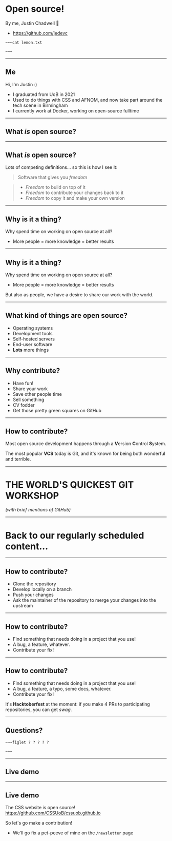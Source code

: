 # Open source!

By me, Justin Chadwell 🎉

- <https://github.com/jedevc>

```
~~~cat lemon.txt

~~~
```

---

## Me

Hi, I'm Justin :)

- I graduated from UoB in 2021
- Used to do things with CSS and AFNOM, and now take part around the tech scene in Birmingham
- I currently work at Docker, working on open-source fulltime

---

## What *is* open source?

---

## What *is* open source?

Lots of competing definitions... so this is how I see it:

> Software that gives you *freedom*

> - *Freedom* to build on top of it
> - *Freedom* to contribute your changes back to it
> - *Freedom* to copy it and make your own version

---

## Why is it a thing?

Why spend time on working on open source at all?

- More people = more knowledge = better results

---

## Why is it a thing?

Why spend time on working on open source at all?

- More people = more knowledge = better results

But also as people, we have a desire to share our work with the world.

---

## What kind of things are open source?

- Operating systems
- Development tools
- Self-hosted servers
- End-user software
- **Lots** more things

---

## Why contribute?

- Have fun!
- Share your work
- Save other people time
- Sell something
- CV fodder
- Get those pretty green squares on GitHub

---

## How to contribute?

Most open source development happens through a **V**ersion **C**ontrol **S**ystem.

The most popular **VCS** today is Git, and it's known for being both wonderful
and terrible.

---

# THE WORLD'S QUICKEST GIT WORKSHOP

*(with brief mentions of GitHub)*

---

# Back to our regularly scheduled content...

---

## How to contribute?

- Clone the repository
- Develop locally on a branch
- Push your changes
- Ask the maintainer of the repository to merge your changes into the upstream

---

## How to contribute?

- Find something that needs doing in a project that you use!
- A bug, a feature, whatever.
- Contribute your fix!

---

## How to contribute?

- Find something that needs doing in a project that you use!
- A bug, a feature, a typo, some docs, whatever.
- Contribute your fix!

It's **Hacktoberfest** at the moment: if you make 4 PRs to participating
repositories, you can get *swag*.

---


## Questions?

```
~~~figlet ? ? ? ? ?

~~~
```

---

## Live demo

---

## Live demo

The CSS website is open source! <https://github.com/CSSUoB/cssuob.github.io>

So let's go make a contribution!

- We'll go fix a pet-peeve of mine on the `/newsletter` page
